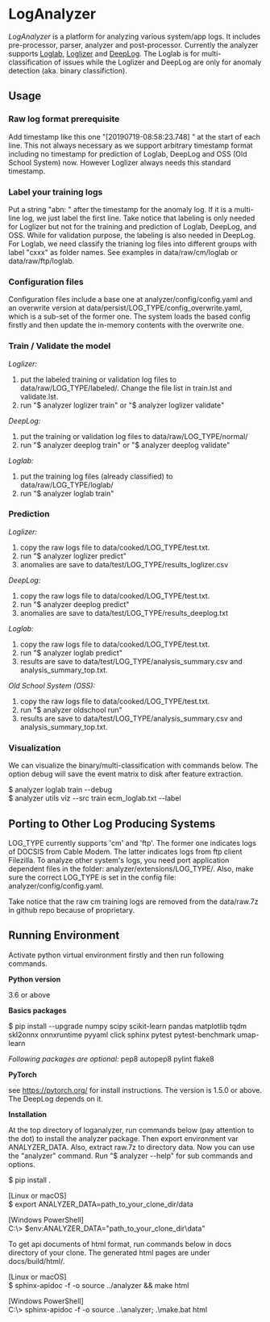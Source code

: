 # **LogAnalyzer**

*LogAnalyzer* is a platform for analyzing various system/app logs. It includes pre-processor, parser, analyzer and post-processor. Currently the analyzer supports [Loglab][link1], [Loglizer][link2] and [DeepLog][link3]. The Loglab is for multi-classification of issues while the Loglizer and DeepLog are only for anomaly detection (aka. binary classifiction).

[link1]: https://hayhan.github.io/2023/01/29/loglab.html
[link2]: https://github.com/logpai/loglizer
[link3]: https://www.cs.utah.edu/~lifeifei/papers/deeplog.pdf

## **Usage**

### Raw log format prerequisite
Add timestamp like this one "[20190719-08:58:23.748] " at the start of each line. This not always necessary as we support arbitrary timestamp format including no timestamp for prediction of Loglab, DeepLog and OSS (Old School System) now. However Loglizer always needs this standard timestamp.

### Label your training logs
Put a string "abn: " after the timestamp for the anomaly log. If it is a multi-line log, we just label the first line. Take notice that labeling is only needed for Loglizer but not for the training and prediction of Loglab, DeepLog, and OSS. While for validation purpose, the labeling is also needed in DeepLog. For Loglab, we need classify the trianing log files into different groups with label "cxxx" as folder names. See examples in data/raw/cm/loglab or data/raw/ftp/loglab.

### Configuration files

Configuration files include a base one at analyzer/config/config.yaml and an overwrite version at data/persist/LOG_TYPE/config_overwrite.yaml, which is a sub-set of the former one. The system loads the based config firstly and then update the in-memory contents with the overwrite one.

### Train / Validate the model

*Loglizer:*

1) put the labeled training or validation log files to data/raw/LOG_TYPE/labeled/. Change the file list in train.lst and validate.lst.
2) run "$ analyzer loglizer train" or "\$ analyzer loglizer validate"

*DeepLog:*

1) put the training or validation log files to data/raw/LOG_TYPE/normal/
2) run "$ analyzer deeplog train" or "\$ analyzer deeplog validate"

*Loglab:*

1) put the training log files (already classified) to data/raw/LOG_TYPE/loglab/
2) run "$ analyzer loglab train"

### Prediction

*Loglizer:*

1) copy the raw logs file to data/cooked/LOG_TYPE/test.txt.
2) run "$ analyzer loglizer predict"
3) anomalies are save to data/test/LOG_TYPE/results_loglizer.csv

*DeepLog:*

1) copy the raw logs file to data/cooked/LOG_TYPE/test.txt.
2) run "$ analyzer deeplog predict"
3) anomalies are save to data/test/LOG_TYPE/results_deeplog.txt

*Loglab:*

1) copy the raw logs file to data/cooked/LOG_TYPE/test.txt.
2) run "$ analyzer loglab predict"
3) results are save to data/test/LOG_TYPE/analysis_summary.csv and analysis_summary_top.txt.

*Old School System (OSS):*

1) copy the raw logs file to data/cooked/LOG_TYPE/test.txt.
2) run "$ analyzer oldschool run"
3) results are save to data/test/LOG_TYPE/analysis_summary.csv and analysis_summary_top.txt.

### Visualization
We can visualize the binary/multi-classification with commands below. The option debug will save the event matrix to disk after feature extraction.

\$ analyzer loglab train --debug  
\$ analyzer utils viz --src train ecm_loglab.txt --label

## **Porting to Other Log Producing Systems**

LOG_TYPE currently supports 'cm' and 'ftp'. The former one indicates logs of DOCSIS from Cable Modem. The latter indicates logs from ftp client Filezilla. To analyze other system's logs, you need port application dependent files in the folder: analyzer/extensions/LOG_TYPE/. Also, make sure the correct LOG_TYPE is set in the config file: analyzer/config/config.yaml.

Take notice that the raw cm training logs are removed from the data/raw.7z in github repo because of proprietary.

## **Running Environment**

Activate python virtual environment firstly and then run following commands.

**Python version**

3.6 or above

**Basics packages**

$ pip install --upgrade numpy scipy scikit-learn pandas matplotlib tqdm skl2onnx onnxruntime pyyaml click sphinx pytest pytest-benchmark umap-learn

*Following packages are optional:*
pep8 autopep8 pylint flake8

**PyTorch**

see https://pytorch.org/ for install instructions. The version is 1.5.0 or above. The DeepLog depends on it.

**Installation**

At the top directory of loganalyzer, run commands below (pay attention to the dot) to install the analyzer package. Then export environment var ANALYZER_DATA. Also, extract raw.7z to directory data. Now you can use the "analyzer" command. Run "\$ analyzer --help" for sub commands and options.

$ pip install .

[Linux or macOS]  
$ export ANALYZER_DATA=path_to_your_clone_dir/data

[Windows PowerShell]  
C:\\> $env:ANALYZER_DATA="path_to_your_clone_dir\data"

To get api documents of html format, run commands below in docs directory of your clone. The generated html pages are under docs/build/html/.

[Linux or macOS]  
$ sphinx-apidoc -f -o source ../analyzer && make html

[Windows PowerShell]  
C:\\> sphinx-apidoc -f -o source ..\analyzer; .\make.bat html
